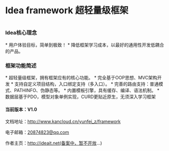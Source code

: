 <h1> Idea framework 超轻量级框架<h1>
<h3>Idea核心理念</h3>
* 用户体验目标，简单到极致！
* 降低框架学习成本，以最好的通用性开发低耦合的产品。

<h3>框架功能简述</h3>
* 超轻量级框架，拥有框架应有的核心功能。
* 完全基于OOP思想、MVC架构开发
* 支持自定义项目结构，入口绑定支持（多入口）。
* 完善的路由支持：普通模式、PATHINFO、伪静态等。
* 内置模板引擎，具有缓存、编译、语法机制。
* 数据层基于PDO，模型对象单例实现，CURD更贴近原生，无须深入学习框架

#### 当前版本：V1.0

文档地址：http://www.kancloud.cn/yunfei_z/framework

电子邮箱：20874823@qq.com

作者主页：http://ideait.net(备案中，暂不开放...)
